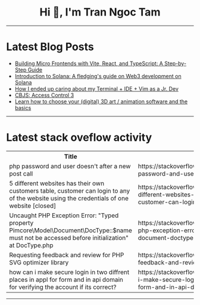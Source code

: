 <h1 align="center">Hi 👋, I'm Tran Ngoc Tam</h1>

---

# Latest Blog Posts 
<!-- BLOG-POST-LIST:START -->
- [Building Micro Frontends with Vite, React, and TypeScript: A Step-by-Step Guide](https://dev.to/nik-bogachenkov/building-micro-frontends-with-vite-react-and-typescript-a-step-by-step-guide-3f7n)
- [Introduction to Solana: A fledging&#39;s guide on Web3 development on Solana](https://dev.to/aseneca/introduction-to-solana-a-fledgings-guide-on-web3-development-on-solana-1jg3)
- [How I ended up caring about my Terminal + IDE + Vim as a Jr. Dev](https://dev.to/lord_sinquadd/how-i-ended-up-caring-about-my-terminal-ide-vim-as-a-jr-dev-5552)
- [CBJS: Access Control 3](https://dev.to/peppa6/cbjs-access-control-3-2che)
- [Learn how to choose your &lpar;digital&rpar; 3D art / animation software and the basics](https://dev.to/vash000/learn-how-to-choose-your-digital-3d-art-animation-software-and-the-basics-5en8)
<!-- BLOG-POST-LIST:END -->

---

# Latest stack oveflow activity
<table>
  <tr><th>Title</th><th>Link</th></tr>
  <!-- STACKOVERFLOW:START --><tr><td>php password and user doesn&#39;t after a new post call</td><td>https://stackoverflow.com/questions/78993305/php-password-and-user-doesnt-after-a-new-post-call</td></tr><tr><td>5 different websites has their own customers table, customer can login to any of the website using the credentials of one website [closed]</td><td>https://stackoverflow.com/questions/78993294/5-different-websites-has-their-own-customers-table-customer-can-login-to-any-of</td></tr><tr><td>Uncaught PHP Exception Error: &quot;Typed property Pimcore\Model\Document\DocType::$name must not be accessed before initialization&quot; at DocType.php</td><td>https://stackoverflow.com/questions/78993205/uncaught-php-exception-error-typed-property-pimcore-model-document-doctypen</td></tr><tr><td>Requesting feedback and review for PHP SVG optimizer library</td><td>https://stackoverflow.com/questions/78993188/requesting-feedback-and-review-for-php-svg-optimizer-library</td></tr><tr><td>how can i make secure login in two diffrent places in appl for form and in api domain for verifying the account if its correct?</td><td>https://stackoverflow.com/questions/78993165/how-can-i-make-secure-login-in-two-diffrent-places-in-appl-for-form-and-in-api-d</td></tr><!-- STACKOVERFLOW:END -->
</table>

---


